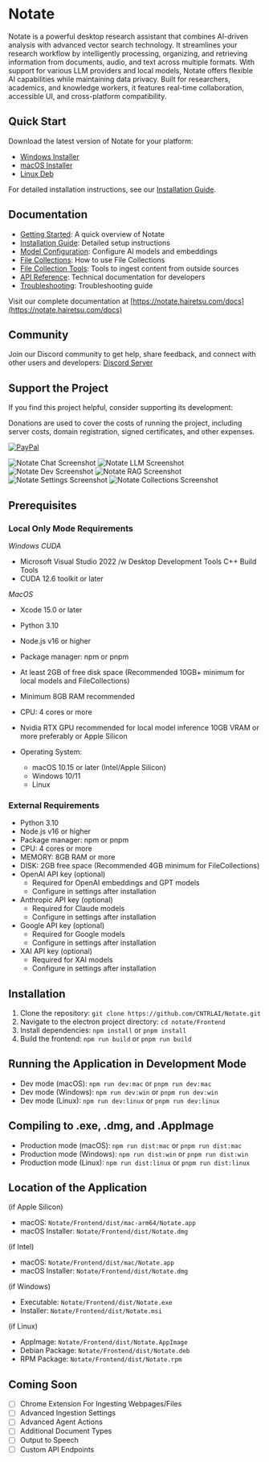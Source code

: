 # Notate

Notate is a powerful desktop research assistant that combines AI-driven analysis with advanced vector search technology. It streamlines your research workflow by intelligently processing, organizing, and retrieving information from documents, audio, and text across multiple formats. With support for various LLM providers and local models, Notate offers flexible AI capabilities while maintaining data privacy. Built for researchers, academics, and knowledge workers, it features real-time collaboration, accessible UI, and cross-platform compatibility.

## Quick Start

Download the latest version of Notate for your platform:

- [Windows Installer](https://notate.hairetsu.com/download)
- [macOS Installer](https://notate.hairetsu.com/download)
- [Linux Deb](https://notate.hairetsu.com/download)

For detailed installation instructions, see our [Installation Guide](https://notate.hairetsu.com/docs/getting-started).

## Documentation

- [Getting Started](https://notate.hairetsu.com/docs/overview): A quick overview of Notate
- [Installation Guide](https://notate.hairetsu.com/docs/getting-started): Detailed setup instructions
- [Model Configuration](https://notate.hairetsu.com/docs/settings): Configure AI models and embeddings
- [File Collections](https://notate.hairetsu.com/docs/collections): How to use File Collections
- [File Collection Tools](https://notate.hairetsu.com/docs/collection-tools): Tools to ingest content from outside sources
- [API Reference](https://notate.hairetsu.com/docs/developer-integration): Technical documentation for developers
- [Troubleshooting](https://notate.hairetsu.com/docs/troubleshooting): Troubleshooting guide

Visit our complete documentation at [https://notate.hairetsu.com/docs](https://notate.hairetsu.com/docs)

## Community

Join our Discord community to get help, share feedback, and connect with other users and developers:
[Discord Server](https://discord.gg/vEFAwB8wFC)

## Support the Project

If you find this project helpful, consider supporting its development:

Donations are used to cover the costs of running the project, including server costs, domain registration, signed certificates, and other expenses.

[![PayPal](https://img.shields.io/badge/PayPal-donate-blue.svg)](https://www.paypal.com/donate/?hosted_button_id=W96TCRJ5Q3RJG)

![Notate Chat Screenshot](https://www.hairetsu.com/notate-0.png)
![Notate LLM Screenshot](https://www.hairetsu.com/notate-1.png)
![Notate Dev Screenshot](https://www.hairetsu.com/notate-2.png)
![Notate RAG Screenshot](https://www.hairetsu.com/notate-3.png)
![Notate Settings Screenshot](https://www.hairetsu.com/notate-4.png)
![Notate Collections Screenshot](https://www.hairetsu.com/notate-5.png)

## Prerequisites

### Local Only Mode Requirements

*Windows CUDA*
- Microsoft Visual Studio 2022 /w Desktop Development Tools C++ Build Tools
- CUDA 12.6 toolkit or later

*MacOS*
- Xcode 15.0 or later


- Python 3.10
- Node.js v16 or higher
- Package manager: npm or pnpm
- At least 2GB of free disk space (Recommended 10GB+ minimum for local models and FileCollections)
- Minimum 8GB RAM recommended
- CPU: 4 cores or more
- Nvidia RTX GPU recommended for local model inference 10GB VRAM or more preferably or Apple Silicon
- Operating System:
  - macOS 10.15 or later (Intel/Apple Silicon)
  - Windows 10/11
  - Linux

### External Requirements

- Python 3.10
- Node.js v16 or higher
- Package manager: npm or pnpm
- CPU: 4 cores or more
- MEMORY: 8GB RAM or more
- DISK: 2GB free space (Recommended 4GB minimum for FileCollections)
- OpenAI API key (optional)
  - Required for OpenAI embeddings and GPT models
  - Configure in settings after installation
- Anthropic API key (optional)
  - Required for Claude models
  - Configure in settings after installation
- Google API key (optional)
  - Required for Google models
  - Configure in settings after installation
- XAI API key (optional)
  - Required for XAI models
  - Configure in settings after installation

## Installation

1. Clone the repository: `git clone https://github.com/CNTRLAI/Notate.git`
2. Navigate to the electron project directory: `cd notate/Frontend`
3. Install dependencies: `npm install` or `pnpm install`
4. Build the frontend: `npm run build` or `pnpm run build`

## Running the Application in Development Mode

- Dev mode (macOS): `npm run dev:mac` or `pnpm run dev:mac`
- Dev mode (Windows): `npm run dev:win` or `pnpm run dev:win`
- Dev mode (Linux): `npm run dev:linux` or `pnpm run dev:linux`

## Compiling to .exe, .dmg, and .AppImage

- Production mode (macOS): `npm run dist:mac` or `pnpm run dist:mac`
- Production mode (Windows): `npm run dist:win` or `pnpm run dist:win`
- Production mode (Linux): `npm run dist:linux` or `pnpm run dist:linux`

## Location of the Application

(if Apple Silicon)

- macOS: `Notate/Frontend/dist/mac-arm64/Notate.app`
- macOS Installer: `Notate/Frontend/dist/Notate.dmg`

(if Intel)

- macOS: `Notate/Frontend/dist/mac/Notate.app`
- macOS Installer: `Notate/Frontend/dist/Notate.dmg`

(if Windows)

- Executable: `Notate/Frontend/dist/Notate.exe`
- Installer: `Notate/Frontend/dist/Notate.msi`

(if Linux)

- AppImage: `Notate/Frontend/dist/Notate.AppImage`
- Debian Package: `Notate/Frontend/dist/Notate.deb`
- RPM Package: `Notate/Frontend/dist/Notate.rpm`

## Coming Soon

- [ ] Chrome Extension For Ingesting Webpages/Files
- [ ] Advanced Ingestion Settings
- [ ] Advanced Agent Actions
- [ ] Additional Document Types
- [ ] Output to Speech
- [ ] Custom API Endpoints
